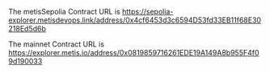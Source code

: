 The metisSepolia Contract URL is https://sepolia-explorer.metisdevops.link/address/0x4cf6453d3c6594D53fd33EB11f68E30218Ed5d6b

The mainnet Contract URL is https://explorer.metis.io/address/0x0819859716261EDE19A149A8b955F4f09d190033
